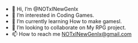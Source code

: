 - 👋 Hi, I’m @NOTxINewGenIx
- 👀 I’m interested in Coding Games.
- 🌱 I’m currently learning How to make gamesl.
- 💞️ I’m looking to collaborate on My RPG project.
- 📫 How to reach me NOTxINewGenIx@gmail.com

<!---
NOTxINewGenIx/NOTxINewGenIx is a ✨ special ✨ repository because its `README.md` (this file) appears on your GitHub profile.
You can click the Preview link to take a look at your changes.
--->
